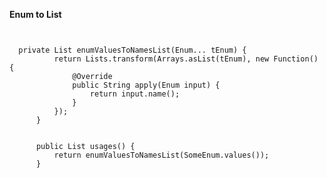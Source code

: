 **Enum to List**

<pre><code>

  private List<String> enumValuesToNamesList(Enum... tEnum) {
          return Lists.transform(Arrays.asList(tEnum), new Function<Enum, String>() {
              @Override
              public String apply(Enum input) {
                  return input.name();
              }
          });
      }


      public List<String> usages() {
          return enumValuesToNamesList(SomeEnum.values());
      }
</code></pre>